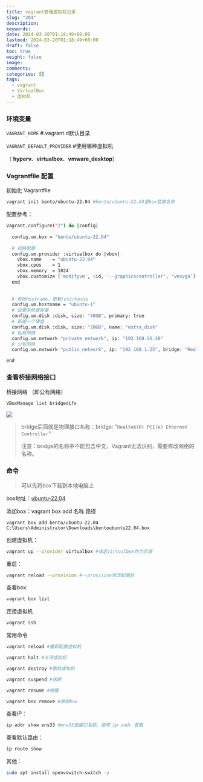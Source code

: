 ```yaml
---
title: vagrant管理虚拟机记录
slug: "204"
description: 
keywords: 
date: 2024-03-20T01:18:49+08:00
lastmod: 2024-03-20T01:18:49+08:00
draft: false
toc: true
weight: false
image: 
comments: 
categories: []
tags:
  - vagrant
  - VirtualBox
  - 虚拟机
---
```

### 环境变量

`VAGRANT_HOME`  #.vagrant.d默认目录

`VAGRANT_DEFAULT_PROVIDER`    #使用哪种虚拟机

（ **hyperv**、**virtualbox**、**vmware_desktop**）

### Vagrantfile 配置

初始化 Vagrantfile

```bash
vagrant init bento/ubuntu-22.04 #bento/ubuntu-22.04是box镜像名称
```

配置参考：

```bash
Vagrant.configure("2") do |config|
  
  config.vm.box = "bento/ubuntu-22.04"
  
  # 规格配置
  config.vm.provider :virtualbox do |vbox|
    vbox.name    = "ubuntu-22.04"
    vbox.cpus    = 1
    vbox.memory  = 1024
    vbox.customize ['modifyvm', :id, '--graphicscontroller', 'vmsvga']
  end
  
  
  # 修改hostname，更新/etc/hosts
  config.vm.hostname = "ubuntu-1"
  # 设置系统盘容量
  config.vm.disk :disk, size: "40GB", primary: true
  # 新建一个硬盘
  config.vm.disk :disk, size: "20GB", name: "extra_disk"
  # 私有网络
  config.vm.network "private_network", ip: "192.168.56.20"
  # 公有网络
  config.vm.network "public_network", ip: "192.168.1.25", bridge: "Realtek(R) PCI(e) Ethernet Controller"

end

```


### 查看桥接网络接口

桥接网络 （即公有网络）

```bash
VBoxManage list bridgedifs
```

![](http://imgs.leshans.eu.org/2024/03/0e897889d2048e466a477128cc15a4cc.png)


>bridge后面就是物理接口名称：bridge: "`Realtek(R) PCI(e) Ethernet Controller`"
>
>注意：bridge的名称中不能包含中文，Vagrant无法识别，需要修改网络的名称。


### 命令

>可以先将box下载到本地电脑上


box地址：[ubuntu-22.04](https://app.vagrantup.com/bento/boxes/ubuntu-22.04)

添加box：vagrant box add 名称 路径

```
vagrant box add bento/ubuntu-22.04 C:\Users\Administrator\Downloads\bentoubuntu22.04.box
```

创建虚拟机：

```bash
vagrant up --provider virtualbox #指定virtualbox作为后端
```

重启：

```bash
vagrant reload --provision #--provision修改配置后
```

查看box:

```bash
vagrant box list
```

连接虚拟机

```bash
vagrant ssh
```

常用命令  

```bash
vagrant reload #重新配置虚拟机
```  

```bash
vagrant halt #关闭虚拟机 
``` 

```bash
vagrant destroy #删除虚拟机  
```

```bash
vagrant suspend #休眠  
```

```bash
vagrant resume #唤醒
```

```bash
vagrant box remove #移除box
```

查看IP：

```bash
ip addr show ens33 #ens33是接口名称，使用 ip addr 查看
```

查看默认路由：

```bash
ip route show
```


其他：

```bash
sudo apt install openvswitch-switch -y
```

